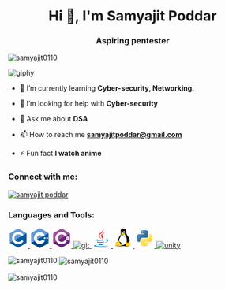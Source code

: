 <h1 align="center">Hi 👋, I'm Samyajit Poddar</h1>
<h3 align="center">Aspiring pentester</h3>

<p align="left"> <a href="https://github.com/ryo-ma/github-profile-trophy"><img src="https://github-profile-trophy.vercel.app/?username=samyajit0110" alt="samyajit0110" /></a> </p>

![giphy](https://github.com/user-attachments/assets/ea575dbb-c9ec-4fdc-814c-412f2e524e1b)


- 🌱 I’m currently learning **Cyber-security, Networking.**


- 🤝 I’m looking for help with **Cyber-security**

- 💬 Ask me about **DSA**

- 📫 How to reach me **samyajitpoddar@gmail.com**

- ⚡ Fun fact **I watch anime**

<h3 align="left">Connect with me:</h3>
<p align="left">
<a href="https://fb.com/samyajit poddar" target="blank"><img align="center" src="https://raw.githubusercontent.com/rahuldkjain/github-profile-readme-generator/master/src/images/icons/Social/facebook.svg" alt="samyajit poddar" height="30" width="40" /></a>
</p>

<h3 align="left">Languages and Tools:</h3>
<p align="left"> <a href="https://www.cprogramming.com/" target="_blank" rel="noreferrer"> <img src="https://raw.githubusercontent.com/devicons/devicon/master/icons/c/c-original.svg" alt="c" width="40" height="40"/> </a> <a href="https://www.w3schools.com/cpp/" target="_blank" rel="noreferrer"> <img src="https://raw.githubusercontent.com/devicons/devicon/master/icons/cplusplus/cplusplus-original.svg" alt="cplusplus" width="40" height="40"/> </a> <a href="https://www.w3schools.com/cs/" target="_blank" rel="noreferrer"> <img src="https://raw.githubusercontent.com/devicons/devicon/master/icons/csharp/csharp-original.svg" alt="csharp" width="40" height="40"/> </a> <a href="https://git-scm.com/" target="_blank" rel="noreferrer"> <img src="https://www.vectorlogo.zone/logos/git-scm/git-scm-icon.svg" alt="git" width="40" height="40"/> </a> <a href="https://www.java.com" target="_blank" rel="noreferrer"> <img src="https://raw.githubusercontent.com/devicons/devicon/master/icons/java/java-original.svg" alt="java" width="40" height="40"/> </a> <a href="https://www.linux.org/" target="_blank" rel="noreferrer"> <img src="https://raw.githubusercontent.com/devicons/devicon/master/icons/linux/linux-original.svg" alt="linux" width="40" height="40"/> </a> <a href="https://www.python.org" target="_blank" rel="noreferrer"> <img src="https://raw.githubusercontent.com/devicons/devicon/master/icons/python/python-original.svg" alt="python" width="40" height="40"/> </a> <a href="https://unity.com/" target="_blank" rel="noreferrer"> <img src="https://www.vectorlogo.zone/logos/unity3d/unity3d-icon.svg" alt="unity" width="40" height="40"/> </a> </p>

<p><img align="left" src="https://github-readme-stats.vercel.app/api/top-langs?username=samyajit0110&show_icons=true&theme=dark&locale=en&layout=compact" alt="samyajit0110" /></p>

<p>&nbsp;<img align="center" src="https://github-readme-stats.vercel.app/api?username=samyajit0110&show_icons=true&theme=dark&locale=en" alt="samyajit0110" /></p>

<p><img align="center" src="https://github-readme-streak-stats.herokuapp.com/?user=samyajit0110&theme=dark" alt="samyajit0110" /></p>
